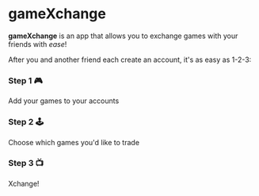 # gameXchange

**gameXchange** is an app that allows you to exchange games with your friends with *ease*!

After you and another friend each create an account, it's as easy as 1-2-3:

### Step 1 🎮
Add your games to your accounts

### Step 2 🕹️
Choose which games you'd like to trade

### Step 3 📺
Xchange!
